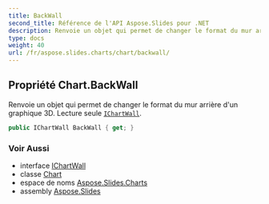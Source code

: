 ```yaml
---
title: BackWall
second_title: Référence de l'API Aspose.Slides pour .NET
description: Renvoie un objet qui permet de changer le format du mur arrière d'un graphique 3D. Lecture seule IChartWall aspose.slides.charts/ichartwall.
type: docs
weight: 40
url: /fr/aspose.slides.charts/chart/backwall/
---
```


## Propriété Chart.BackWall

Renvoie un objet qui permet de changer le format du mur arrière d'un graphique 3D. Lecture seule [`IChartWall`](../../ichartwall).

```csharp
public IChartWall BackWall { get; }
```

### Voir Aussi

* interface [IChartWall](../../ichartwall)
* classe [Chart](../../chart)
* espace de noms [Aspose.Slides.Charts](../../chart)
* assembly [Aspose.Slides](../../../)

<!-- DO NOT EDIT: généré par xmldocmd pour Aspose.Slides.dll -->